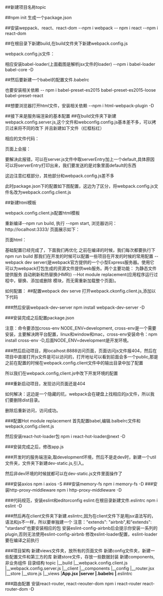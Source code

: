 
##新建项目名称topic

##npm init
生成一个package.json

##安装weppack、react、react-dom
--npm i webpack
-- npm i react
--npm i react-dom

##在根目录下新建build,在build文件夹下新建webpack.config.js

webpack.config.js文件：

相应安装babel-loader(上面截图是解析jsx文件的loader)
--npm i babel-loader babel-core -D

##然后要新建一个babel的配置文件.babelrc

也要安装相关依赖
-- npm i babel-preset-es2015 babel-preset-es2015-loose babel-preset-react

##想要浏览器打开html文件，安装相关依赖
--npm i html-webpack-plugin -D

##接下来是服务端渲染的基本配置
##在build文件夹下新建webpack.config.server.js,这个文件和webconfig.config.js基本差不多，可以拷贝过来将不同的改下
并且新建如下文件（红框标红）

相应的文件代码：

页面上会报：

要解决此报错，可以在server.js文件中取serverEntry加上一个default,具体原因可以将serverEntry打印出来，我们要发送的是对象里面default的东西


这边注意红框部分，其他部分和webpack.config.js差不多


此时package.json下的配置如下图配置，这边为了区分，将webpack.config.js文件名改为webpack.config.client.js

##新建html模板

webpack.config.client.js配置html模板

重新编译--npm run build, 执行 --npm start, 浏览器访问：
http://localhost:3333/
页面展示如下：

页面html：


基础配置已经完成了，下面我们再优化
之前在编译的时候，我们每次都要执行下npm run build
那我们在开发的时候可以配置一些项目在开发的时候的常用配置
--webpack dev server(是webpack官方提供的一个小型Express服务器。使用它可以为webpack打包生成的资源文件提供web服务。两个主要功能：
为静态文件提供服务
自动刷新和热替换(HMR))
--Hot module replacement(应用程序运行过程中，替换、添加或删除 模块，而无需重新加载整个页面)。

如何配置：
##配置webpack dev serve
打开webpack.ckonfig.client.js,添加以下代码



###然后安装webpack-dev-server
npm install webpack-dev-server -D

###安装完成之后配置package.json

注意：命令要添加cross-env NODE_ENV=development,  cross-env是一个需要安装，主要解决跨平台配置，linux和window和mac，cross-env安装命令：npm install cross-env -D,后面NODE_ENV=development是开发环境。

###然后启动项目，用localhost:8888访问页面，页面访问js文件报404，然后在项目中直接打开js文件是可以访问的，打开地址可以看到前面会多一个public,那是之前在配置的时候在webpack.config.client文件中的输出目录中加了配置

所以我们在webpack.config,client.js中改下开发环境的配置


###重新启动项目，发现访问页面还是404

如何解决：这边是一个隐藏的坑，webpack会在硬盘上找相应的js文件，所以我们要删除dist目录。

删除后重新访问，访问成功。


###配置Hot module replacement
首先配置babel,编辑.balbelrc文件和webpack,config.client.js



然后安装react-hot-loader包
npm i react-hot-loader@next -D



###安装完成之后，修改app.js



###开发时的服务端渲染,取development环境，然后不是走dev时，新建一个util文件夹，文件夹下新建dev-static.js,引入。

然后非dev环境的时候就都可以在dev-static.js文件里面操作了

###安装axios
npm i axios -S
###安装memory-fs
npm i memory-fs -D
###安装http-proxy-middleware
npm i http-proxy-middleware -D


###代码规范，安装eslint和editorconfig
eslint:在根目录新建文件.eslintrc
npm i eslint -D

###然后再在client文件夹下新建.eslintrc,因为在client文件下是用jsx语法写的，语法和js不一样，所以要单独建一个
注意："extends": "airbnb",和"extends": "stardand"也要安装相应的包
安装eslint-config-airbnb后会提示你安装一系列的plugin,否则无法使用eslint-config-airbnb
修改eslint-loader配置，eslint-loader要在编译之前执行


###项目架构
新建views文件夹，放所有的页面文件
新建config文件夹，新建一些配置文件和第三方的库
新建store文件，存放一些数据封装
新建components,非业务组件
目录结构
topic
  |__build
     |__webpack.config.client.js
     |__webpack.config.server.js
  |__client
     |__components
     |__config
        |__router.jsx
     |__store
        |__store.js
     |__views
        |__App.jsx
  |__server
  |__.babelrc
  |__.eslintrc

###路由配置
安装react-router, react-reouter-dom
npm i react-router react-router-dom -D

